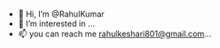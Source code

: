 - 👋 Hi, I’m @RahulKumar
- 👀 I’m interested in ...
- 📫 you can reach me rahulkeshari801@gmail.com...

<!---
Rahuldecent/Rahuldecent is a ✨ special ✨ repository because its `README.md` (this file) appears on your GitHub profile.
You can click the Preview link to take a look at your changes.
--->
